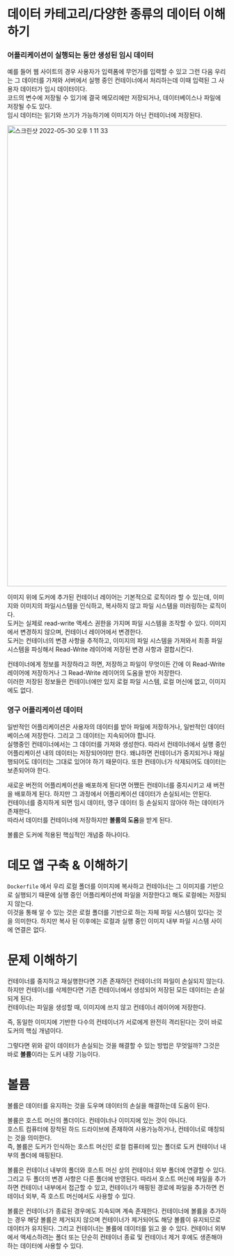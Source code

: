 # 데이터 카테고리/다양한 종류의 데이터 이해하기
### 어플리케이션이 실행되는 동안 생성된 임시 데이터
예를 들어 웹 사이트의 경우 사용자가 입력폼에 무언가를 입력할 수 있고 그런 다음 우리는 그 데이터를 가져와 서버에서 실행 중인 컨테이너에서 처리하는데 
이때 입력된 그 사용자 데이터가 임시 데이터이다.    
코드의 변수에 저장될 수 있기에 결국 메모리에만 저장되거나, 데이터베이스나 파일에 저장될 수도 있다.    
임시 데이터는 읽기와 쓰기가 가능하기에 이미지가 아닌 컨테이너에 저장된다.     

<img width="1059" alt="스크린샷 2022-05-30 오후 1 11 33" src="https://user-images.githubusercontent.com/63203480/170915743-63fb047f-cc3f-4dd6-9366-b9b9843a94c7.png">

이미지 위에 도커에 추가된 컨테이너 레이어는 기본적으로 로직이라 할 수 있는데, 이미지와 이미지의 파일시스템을 인식하고, 복사하지 않고 파일 시스템을 미러링하는 로직이다.    
도커는 실제로 read-write 액세스 권한을 가지며 파일 시스템을 조작할 수 있다. 이미지에서 변경하지 않으며, 컨테이너 레이어에서 변경한다.   
도커는 컨테이너의 변경 사항을 추적하고, 이미지의 파일 시스템을 가져와서 최종 파일 시스템을 파싱해서 Read-Write 레이어에 저장된 변경 사항과 결합시킨다.    

컨테이너에게 정보를 저장하라고 하면, 저장하고 파일이 무엇이든 간에 이 Read-Write 레이어에 저장하거나 그 Read-Write 레이어의 도움을 받아 저장한다.    
이러한 저장된 정보들은 컨테이너에만 있지 로컬 파일 시스템, 로컬 머신에 없고, 이미지에도 없다.

### 영구 어플리케이션 데이터
일반적인 어플리케이션은 사용자의 데이터를 받아 파일에 저장하거나, 일반적인 데이터베이스에 저장한다. 그리고 그 데이터는 지속되어야 합니다.    
실행중인 컨테이너에서는 그 데이터를 가져와 생성한다. 따라서 컨테이너에서 실행 중인 어플리케이션 내의 데이터는 저장되어야만 한다.
왜냐하면 컨테이너가 중지되거나 재실행되어도 데이터는 그대로 있어야 하기 때문이다. 또한 컨테이너가 삭제되어도 데이터는 보존되어야 한다.   

새로운 버전의 어플리케이션을 배포하게 된다면 어쨌든 컨테이너를 중지시키고 새 버전을 배포하게 된다. 하지만 그 과정에서 어플리케이션 데이터가 손실되서는 안된다.   
컨테이너를 중지하게 되면 임시 데이터, 영구 데이터 등 손실되지 않아야 하는 데이터가 존재한다.   
따라서 데이터를 컨테이너에 저장하지만 **볼륨의 도움**을 받게 된다.

볼륨은 도커에 적용된 핵심적인 개념중 하나이다. 

# 데모 앱 구축 & 이해하기
```Dockerfile``` 에서 우리 로컬 폴더를 이미지에 복사하고 컨테이너는 그 이미지를 기반으로 실행되기 때문에 실행 중인 어플리케이션에 파일을 저장한다고 해도 로컬에는 저장되지 않는다.    
이것을 통해 알 수 있는 것은 로컬 폴더를 기반으로 하는 자체 파일 시스템이 있다는 것을 의미한다. 하지만 복사 된 이후에는 로컬과 실행 중인 이미지 내부 파일 시스템 사이에 연결은 없다.

# 문제 이해하기
컨테이너를 중지하고 재실행한다면 기존 존재하던 컨테이너의 파일이 손실되지 않는다. 하지만 컨테이너를 삭제한다면 기존 컨테이너에서 생성되어 저장된 모든 데이터는 손실되게 된다.   
컨테이너는 파일을 생성할 때, 이미지에 쓰지 않고 컨테이너 레이어에 저장한다.  

즉, 동일한 이미지에 기반한 다수의 컨테이너가 서로에게 완전히 격리된다는 것이 바로 도커의 핵심 개념이다.

그렇다면 위와 같이 데이터가 손실되는 것을 해결할 수 있는 방법은 무엇일까? 그것은 바로 **볼륨**이라는 도커 내장 기능이다.

# 볼륨
볼륨은 데이터를 유지하는 것을 도우며 데이터의 손실을 해결하는데 도움이 된다.   

볼륨은 호스트 머신의 폴더이다. 컨테이너나 이미지에 있는 것이 아니다.  
호스트 컴퓨터에 장착된 하드 드라이브에 존재하여 사용가능하거나, 컨테이너로 매칭되는 것을 의미한다.   
즉, 볼륨은 도커가 인식하는 호스트 머신인 로컬 컴퓨터에 있는 폴더로 도커 컨테이너 내부의 폴더에 매핑된다.   

볼륨은 컨테이너 내부의 폴더와 호스트 머신 상의 컨테이너 외부 폴더에 연결할 수 있다. 그리고 두 폴더의 변경 사항은 다른 폴더에 반영된다.
따라서 호스트 머신에 파일을 추가하면 컨테이너 내부에서 접근할 수 있고, 컨테이너가 매핑된 경로에 파일을 추가하면 컨테이너 외부, 즉 호스트 머신에서도 사용할 수 있다.

볼륨은 컨테이너가 종료된 경우에도 지속되며 계속 존재한다. 컨테이너에 볼륨을 추가하는 경우 해당 볼륨은 제거되지 않으며 컨테이너가 제거되어도 해당 볼륨이 유지되므로 데이터가 유지된다.
그리고 컨테이너는 볼륨에 데이터를 읽고 쓸 수 있다. 컨테이너 외부에서 액세스하려는 폴더 또는 단순히 컨테이너 종료 및 컨테이너 제거 후에도 생존해야하는 데이터에 사용할 수 있다.


